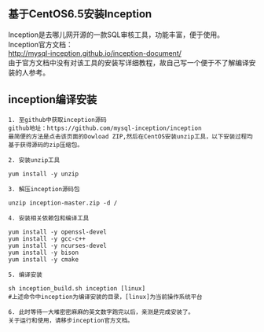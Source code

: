## 基于CentOS6.5安装Inception

Inception是去哪儿网开源的一款SQL审核工具，功能丰富，便于使用。  
Inception官方文档：  
http://mysql-inception.github.io/inception-document/    
由于官方文档中没有对该工具的安装写详细教程，故自己写一个便于不了解编译安装的人参考。    



inception编译安装
------------------------

```
1. 至github中获取inception源码  
github地址：https://github.com/mysql-inception/inception  
最简便的方法是点击该页面的Dowload ZIP,然后在CentOS安装unzip工具，以下安装过程均基于获得源码的zip压缩包。
  
2. 安装unzip工具  

yum install -y unzip

3. 解压inception源码包  

unzip inception-master.zip -d /

4. 安装相关依赖包和编译工具  

yum install -y openssl-devel
yum install -y gcc-c++
yum install -y ncurses-devel
yum install -y bison
yum install -y cmake

5. 编译安装  

sh inception_build.sh inception [linux]
#上述命令中inception为编译安装的目录，[linux]为当前操作系统平台

6. 此时等待一大堆密密麻麻的英文数字跑完以后，亲测是完成安装了。  
关于运行和使用，请移步inception官方文档。  
```

